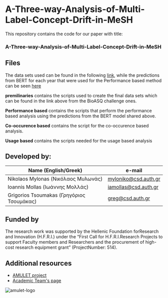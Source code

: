 # A-Three-way-Analysis-of-Multi-Label-Concept-Drift-in-MeSH

This repository contains the code for our paper with title: 

### A-Three-way-Analysis-of-Multi-Label-Concept-Drift-in-MeSH

## Files
The data sets used can be found in the following [link](https://drive.google.com/drive/folders/10SvWVJAi7yo1-kZf24BrJzkDaXkfAfD4?usp=sharing), while the predictions from BERT for each year that were used for the Performance based method can be seen [here](https://drive.google.com/drive/folders/11y1tyrA9cNjW2ZGPA30dCs2pezE3gHXU?usp=sharing)

**premilinaries** contains the scripts used to create the final data sets which can be found in the link above from the BioASQ challenge ones.

**Performance based** contains the scripts that perform the performance based analysis using the predictions from the BERT model shared above.

**Co-occurence based** contains the script for the co-occurence based analysis.

**Usage based** contains the scripts needed for the usage based analysis


## Developed by: 

|           Name  (English/Greek)                    |      e-mail          |
| ---------------------------------------------------| ---------------------|
| Nikolaos Mylonas    (Νικόλαος Μυλωνάς)             | myloniko@csd.auth.gr |
| Ioannis Mollas      (Ιωάννης Μολλάς)               | iamollas@csd.auth.gr |
| Grigorios Tsoumakas (Γρηγόριος Τσουμάκας)          | greg@csd.auth.gr     |

## Funded by

The research work was supported by the Hellenic Foundation forResearch and Innovation (H.F.R.I.) under the “First Call for H.F.R.I.Research Projects to support Faculty members and Researchers and the procurement of high-cost research equipment grant” (ProjectNumber: 514).

## Additional resources

- [AMULET project](https://www.linkedin.com/showcase/amulet-project/about/)
- [Academic Team's page](https://intelligence.csd.auth.gr/#)
 
 ![amulet-logo](https://user-images.githubusercontent.com/6009931/87019683-9204ad00-c1db-11ea-9394-855d1d3b41b3.png)




